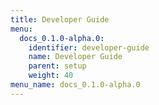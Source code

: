 ```yaml
---
title: Developer Guide
menu:
  docs_0.1.0-alpha.0:
    identifier: developer-guide
    name: Developer Guide
    parent: setup
    weight: 40
menu_name: docs_0.1.0-alpha.0
---
```

